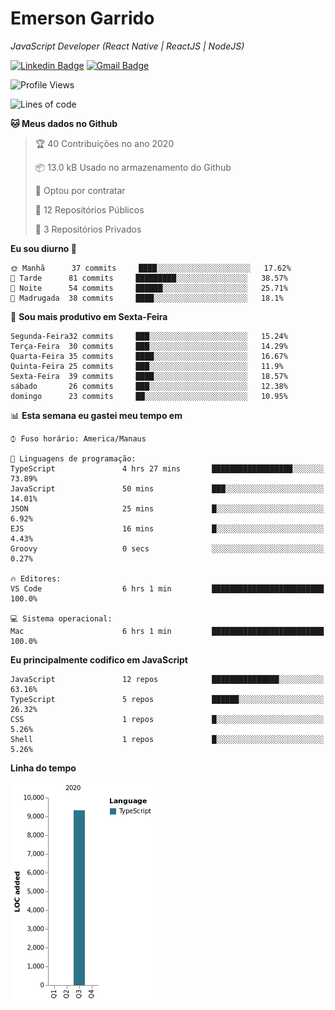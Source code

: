# Emerson **Garrido**

*JavaScript Developer (React Native | ReactJS | NodeJS)*

[![Linkedin Badge](https://img.shields.io/badge/-Emerson%20Garrido-201B2D?style=flat-square&logo=Linkedin&logoColor=white&link=https://www.linkedin.com/in/emersongarrido/)](https://www.linkedin.com/in/emersongarrido/) 
[![Gmail Badge](https://img.shields.io/badge/-suportegarrido@gmail.com-201B2D?style=flat-square&logo=Gmail&logoColor=white&link=mailto:suportegarrido@gmail.com)](mailto:suportegarrido@gmail.com)


<!--START_SECTION:waka-->
![Profile Views](http://img.shields.io/badge/Visualizac%C3%B5es%20do%20perfil-12-blue)

![Lines of code](https://img.shields.io/badge/Desde%20o%20Hello%20World%20eu%20escrevi-21720%20linhas%20de%20c%C3%B3digo-blue)

**🐱 Meus dados no Github** 

> 🏆 40 Contribuições no ano 2020
 > 
> 📦 13.0 kB Usado no armazenamento do Github 
 > 
> 💼 Optou por contratar
 > 
> 📜 12 Repositórios Públicos
 > 
> 🔑 3 Repositórios Privados 

**Eu sou diurno 🐤** 

```text
🌞 Manhã      37 commits     ████░░░░░░░░░░░░░░░░░░░░░   17.62% 
🌆 Tarde      81 commits     █████████░░░░░░░░░░░░░░░░   38.57% 
🌃 Noite      54 commits     ██████░░░░░░░░░░░░░░░░░░░   25.71% 
🌙 Madrugada  38 commits     ████░░░░░░░░░░░░░░░░░░░░░   18.1%

```
📅 **Sou mais produtivo em Sexta-Feira** 

```text
Segunda-Feira32 commits     ███░░░░░░░░░░░░░░░░░░░░░░   15.24% 
Terça-Feira  30 commits     ███░░░░░░░░░░░░░░░░░░░░░░   14.29% 
Quarta-Feira 35 commits     ████░░░░░░░░░░░░░░░░░░░░░   16.67% 
Quinta-Feira 25 commits     ███░░░░░░░░░░░░░░░░░░░░░░   11.9% 
Sexta-Feira  39 commits     ████░░░░░░░░░░░░░░░░░░░░░   18.57% 
sábado       26 commits     ███░░░░░░░░░░░░░░░░░░░░░░   12.38% 
domingo      23 commits     ██░░░░░░░░░░░░░░░░░░░░░░░   10.95%

```


📊 **Esta semana eu gastei meu tempo em** 

```text
⌚︎ Fuso horário: America/Manaus

💬 Linguagens de programação: 
TypeScript               4 hrs 27 mins       ██████████████████░░░░░░░   73.89% 
JavaScript               50 mins             ███░░░░░░░░░░░░░░░░░░░░░░   14.01% 
JSON                     25 mins             █░░░░░░░░░░░░░░░░░░░░░░░░   6.92% 
EJS                      16 mins             █░░░░░░░░░░░░░░░░░░░░░░░░   4.43% 
Groovy                   0 secs              ░░░░░░░░░░░░░░░░░░░░░░░░░   0.27%

🔥 Editores: 
VS Code                  6 hrs 1 min         █████████████████████████   100.0%

💻 Sistema operacional: 
Mac                      6 hrs 1 min         █████████████████████████   100.0%

```

**Eu principalmente codifico em JavaScript** 

```text
JavaScript               12 repos            ███████████████░░░░░░░░░░   63.16% 
TypeScript               5 repos             ██████░░░░░░░░░░░░░░░░░░░   26.32% 
CSS                      1 repos             █░░░░░░░░░░░░░░░░░░░░░░░░   5.26% 
Shell                    1 repos             █░░░░░░░░░░░░░░░░░░░░░░░░   5.26%

```


**Linha do tempo**

![Chart not found](https://github.com/EmersonGarrido/EmersonGarrido/blob/master/charts/bar_graph.png) 


<!--END_SECTION:waka-->